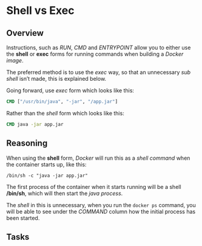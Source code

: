# Shell vs Exec

## Overview

Instructions, such as *RUN*, *CMD* and *ENTRYPOINT* allow you to either use the **shell** or **exec** forms for running commands when building a *Docker image*. 

The preferred method is to use the *exec* way, so that an unnecessary *sub shell* isn’t made, this is explained below.

Going forward, use *exec* form which looks like this:

```dockerfile
CMD ["/usr/bin/java", "-jar", "/app.jar"]
```

Rather than the *shell* form which looks like this:

```dockerfile
CMD java -jar app.jar
```

## Reasoning

When using the **shell** form, *Docker* will run this as a *shell command* when the container starts up, like this:

`/bin/sh -c "java -jar app.jar"`

The first process of the container when it starts running will be a shell **/bin/sh**, which will then start the *java process*. 

The *shell* in this is unnecessary, when you run the `docker ps` command, you will be able to see under the *COMMAND* column how the initial process has been started.



## Tasks